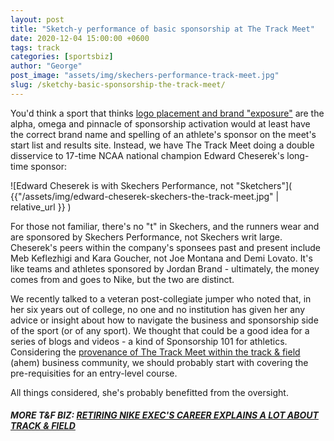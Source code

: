 ```yaml
---
layout: post
title: "Sketch-y performance of basic sponsorship at The Track Meet"
date: 2020-12-04 15:00:00 +0600
tags: track
categories: [sportsbiz]
author: "George"
post_image: "assets/img/skechers-performance-track-meet.jpg"
slug: /sketchy-basic-sponsorship-the-track-meet/
---
```

You'd think a sport that thinks [logo placement and brand "exposure"](https://nalathletics.com/blog/2020/09/21/retiring-nike-exec-career-explains-track-and-field) are the alpha, omega and pinnacle of sponsorship activation would at least have the correct brand name and spelling of an athlete's sponsor on the meet's start list and results site. Instead, we have The Track Meet doing a double disservice to 17-time NCAA national champion Edward Cheserek's long-time sponsor:

![Edward Cheserek is with Skechers Performance, not "Sketchers"]( {{"/assets/img/edward-cheserek-skechers-the-track-meet.jpg" | relative_url }} )

For those not familiar, there's no "t" in Skechers, and the runners wear and are sponsored by Skechers Performance, not Skechers writ large. Cheserek's peers within the company's sponsees past and present include Meb Keflezhigi and Kara Goucher, not Joe Montana and Demi Lovato. It's like teams and athletes sponsored by Jordan Brand - ultimately, the money comes from and goes to Nike, but the two are distinct.

We recently talked to a veteran post-collegiate jumper who noted that, in her six years out of college, no one and no institution has given her any advice or insight about how to navigate the business and sponsorship side of the sport (or of any sport). We thought that could be a good idea for a series of blogs and videos - a kind of Sponsorship 101 for athletics. Considering the [provenance of The Track Meet within the track & field](https://www.letsrun.com/news/2020/12/track-meet-preview-houlihan-centro-cheserek-dozens-more-studs-chase-olympic-standards/) (ahem) business community, we should probably start with covering the pre-requisities for an entry-level course.

All things considered, she's probably benefitted from the oversight.

##### MORE T&F BIZ: [RETIRING NIKE EXEC'S CAREER EXPLAINS A LOT ABOUT TRACK & FIELD](https://nalathletics.com/blog/2020/09/21/retiring-nike-exec-career-explains-track-and-field)

